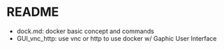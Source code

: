 README
===
- dock.md: docker basic concept and commands
- GUI_vnc_http: use vnc or http to use docker w/ Gaphic User Interface